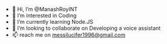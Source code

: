 - 👋 Hi, I’m @ManashRoyINT
- 👀 I’m interested in Coding
- 🌱 I’m currently learning Node.JS
- 💞️ I’m looking to collaborate on Developing a voice assistant
- 📫 reach me on messilucifer1996@gmail.com

<!---
ManashRoyINT/ManashRoyINT is a ✨ special ✨ repository because its `README.md` (this file) appears on your GitHub profile.
You can click the Preview link to take a look at your changes.
--->
